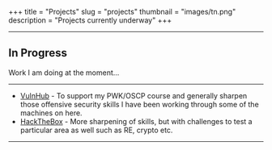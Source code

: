 +++
title = "Projects"
slug = "projects"
thumbnail = "images/tn.png"
description = "Projects currently underway"
+++

---------------------------
## In Progress

Work I am doing at the moment...

---------------------------

* [VulnHub](https://www.vulnhub.com/) - To support my PWK/OSCP course and generally sharpen those offensive security skills I have been working through some of the machines on here.
* [HackTheBox](https://www.hackthebox.eu/) - More sharpening of skills, but with challenges to test a particular area as well such as RE, crypto etc.

---------------------------
